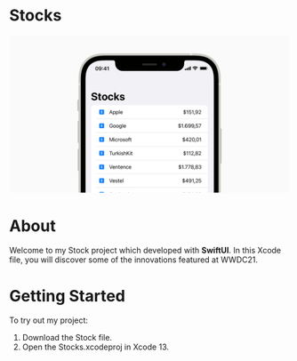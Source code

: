 # Stocks

![](https://raw.githubusercontent.com/berkinceylan/Stocks/main/Images/AppOverview.png)

# About

Welcome to my Stock project which developed with **SwiftUI**. In this Xcode file, you will discover some of the innovations featured at WWDC21.

# Getting Started

To try out my project:

1) Download the Stock file.
2) Open the Stocks.xcodeproj in Xcode 13.
